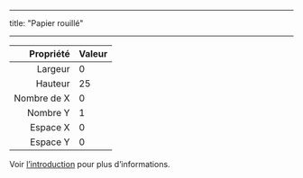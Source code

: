 - - -
title: "Papier rouillé"
- - -

|   Propriété | Valeur |
| -----------:|:------ |
|     Largeur | 0      |
|     Hauteur | 25     |
| Nombre de X | 0      |
|    Nombre Y | 1      |
|    Espace X | 0      |
|    Espace Y | 0      |

Voir [l’introduction](intro) pour plus d’informations.

